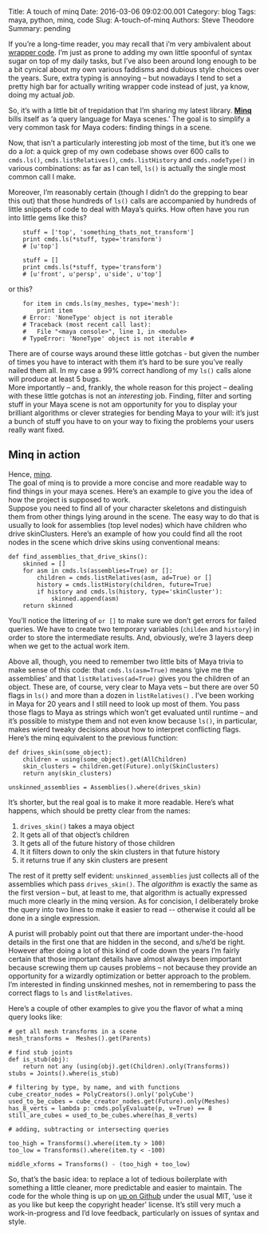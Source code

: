 Title: A touch of minq
Date: 2016-03-06 09:02:00.001
Category: blog
Tags: maya, python, minq, code
Slug: A-touch-of-minq
Authors: Steve Theodore
Summary: pending

If you’re a long-time reader, you may recall that i’m very ambivalent about
[wrapper code](http://techartsurvival.blogspot.com/2015/07/blockquote-background-f9f9f9-border.html). I’m just as prone to adding my own little
spoonful of syntax sugar on top of my daily tasks, but I’ve also been around
long enough to be a bit cynical about my own various faddisms and dubious
style choices over the years. Sure, extra typing is annoying – but nowadays I
tend to set a pretty high bar for actually writing wrapper code instead of
just, ya know, doing my actual _job_.  

So, it’s with a little bit of trepidation that I’m sharing my latest library.
**[Minq](https://github.com/theodox/minq)** bills itself as ‘a query language
for Maya scenes.’ The goal is to simplify a very common task for Maya coders:
finding things in a scene.  

Now, that isn’t a particularly interesting job most of the time, but it’s one
we do a _lot_: a quick grep of my own codebase shows over 600 calls to
`cmds.ls()`, `cmds.listRelatives()`, `cmds.listHistory` and `cmds.nodeType()`
in various combinations: as far as I can tell, `ls()` is actually the single
most common call I make.  

Moreover, I’m reasonably certain (though I didn’t do the grepping to bear this
out) that those hundreds of `ls()` calls are accompanied by hundreds of little
snippets of code to deal with Maya’s quirks. How often have you run into
little gems like this?  
    
    
        stuff = ['top', 'something_thats_not_transform']  
        print cmds.ls(*stuff, type='transform')  
        # [u'top']  
      
        stuff = []  
        print cmds.ls(*stuff, type='transform')  
        # [u'front', u'persp', u'side', u'top']  
    

or this?  

        for item in cmds.ls(my_meshes, type='mesh'):  
            print item  
        # Error: 'NoneType' object is not iterable  
        # Traceback (most recent call last):  
        #   File "<maya console>", line 1, in <module>  
        # TypeError: 'NoneType' object is not iterable #   
    

There are of course ways around these little gotchas - but given the number of
times you have to interact with them it’s hard to be sure you’ve really nailed
them all. In my case a 99% correct handlong of my `ls()` calls alone will
produce at least 5 bugs.  
More importantly – and, frankly, the whole reason for this project – dealing
with these little gotchas is not an _interesting_ job. Finding, filter and
sorting stuff in your Maya scene is not am opportunity for you to display your
brilliant algorithms or clever strategies for bending Maya to your will: it’s
just a bunch of stuff you have to on your way to fixing the problems your
users really want fixed.  

## Minq in action

Hence, [minq](https://github.com/theodox/minq).  
The goal of minq is to provide a more concise and more readable way to find
things in your maya scenes. Here’s an example to give you the idea of how the
project is supposed to work.  
Suppose you need to find all of your character skeletons and distinguish them
from other things lying around in the scene. The easy way to do that is
usually to look for assemblies (top level nodes) which have children who drive
skinClusters. Here’s an example of how you could find all the root nodes in
the scene which drive skins using conventional means:  
    
    
    def find_assemblies_that_drive_skins():  
        skinned = []  
        for asm in cmds.ls(assemblies=True) or []:  
            children = cmds.listRelatives(asm, ad=True) or []  
            history = cmds.listHistory(children, future=True)  
            if history and cmds.ls(history, type='skinCluster'):  
                skinned.append(asm)  
        return skinned  
    

You’ll notice the littering of `or []` to make sure we don’t get errors for
failed queries. We have to create two temporary variables (`childen` and
`history`) in order to store the intermediate results. And, obviously, we’re 3
layers deep when we get to the actual work item.  

Above all, though, you need to remember two little bits of Maya trivia to make
sense of this code: that `cmds.ls(asm=True)` means ‘give me the assemblies’
and that `listRelatives(ad=True)` gives you the children of an object. These
are, of course, very clear to Maya vets – but there are over 50 flags in
`ls()` and more than a dozen in `listRelatives()` . I’ve been working in Maya
for 20 years and I still need to look up most of them. You pass those flags to
Maya as strings which won’t get evaluated until runtime – and it’s possible to
mistype them and not even know because `ls()`, in particular, makes wierd
tweaky decisions about how to interpret conflicting flags.  
Here’s the minq equivalent to the previous function:  

    
    def drives_skin(some_object):  
        children = using(some_object).get(AllChildren)  
        skin_clusters = children.get(Future).only(SkinClusters)  
        return any(skin_clusters)  
      
    unskinned_assemblies = Assemblies().where(drives_skin)  
    

It’s shorter, but the real goal is to make it more readable. Here’s what
happens, which should be pretty clear from the names:  

1. `drives_skin()` takes a maya object  
2. It gets all of that object’s children  
3. It gets all of the future history of those children  
4. It it filters down to only the skin clusters in that future history  
5. it returns true if any skin clusters are present  

The rest of it pretty self evident: `unskinned_assemblies` just collects all
of the assemblies which pass `drives_skin()`. The _algorithm_ is exactly the
same as the first version – but, at least to me, that algorithm is actually
expressed much more clearly in the minq version. As for concision, I
deliberately broke the query into two lines to make it easier to read --
otherwise it could all be done in a single expression.  

A purist will probably point out that there are important under-the-hood
details in the first one that are hidden in the second, and s/he’d be right.
However after doing a lot of this kind of code down the years I’m fairly
certain that those important details have almost always been important because
screwing them up causes problems – not because they provide an opportunity for
a wizardly optimization or better approach to the problem. I’m interested in
finding unskinned meshes, not in remembering to pass the correct flags to `ls`
and `listRelatives`.  

Here’s a couple of other examples to give you the flavor of what a minq query
looks like:  

    
    # get all mesh transforms in a scene  
    mesh_transforms =  Meshes().get(Parents)  
      
    # find stub joints  
    def is_stub(obj):  
        return not any (using(obj).get(Children).only(Transforms))  
    stubs = Joints().where(is_stub)  
      
    # filtering by type, by name, and with functions  
    cube_creator_nodes = PolyCreators().only('polyCube')  
    used_to_be_cubes = cube_creator_nodes.get(Future).only(Meshes)  
    has_8_verts = lambda p: cmds.polyEvaluate(p, v=True) == 8  
    still_are_cubes = used_to_be_cubes.where(has_8_verts)  
      
    # adding, subtracting or intersecting queries  
      
    too_high = Transforms().where(item.ty > 100)  
    too_low = Transforms().where(item.ty < -100)  
      
    middle_xforms = Transforms() - (too_high + too_low)  
    

So, that’s the basic idea: to replace a lot of tedious boilerplate with
something a little cleaner, more predictable and easier to maintain. The code
for the whole thing is up on [up on Github](https://github.com/theodox/minq)
under the usual MIT, ‘use it as you like but keep the copyright header’
license. It’s still very much a work-in-progress and I’d love feedback,
particularly on issues of syntax and style.


